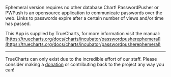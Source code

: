 Ephemeral version requires no other database Chart! PasswordPusher or PWPush is an opensource application to communicate passwords over the web. Links to passwords expire after a certain number of views and/or time has passed.

This App is supplied by TrueCharts, for more information visit the manual: [https://truecharts.org/docs/charts/incubator/passwordpusherephemeral](https://truecharts.org/docs/charts/incubator/passwordpusherephemeral)

---

TrueCharts can only exist due to the incredible effort of our staff.
Please consider making a [donation](https://truecharts.org/docs/about/sponsor) or contributing back to the project any way you can!
